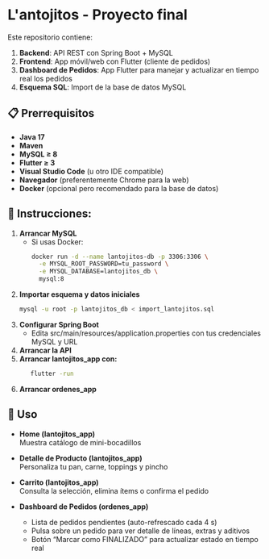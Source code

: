 # L'antojitos - Proyecto final
Este repositorio contiene:  
1. **Backend**: API REST con Spring Boot + MySQL  
2. **Frontend**: App móvil/web con Flutter (cliente de pedidos)  
3. **Dashboard de Pedidos**: App Flutter para manejar y actualizar en tiempo real los pedidos  
4. **Esquema SQL**: Import de la base de datos MySQL

## 📋 Prerrequisitos
- **Java 17**  
- **Maven**  
- **MySQL ≥ 8**  
- **Flutter ≥ 3**  
- **Visual Studio Code** (u otro IDE compatible)  
- **Navegador** (preferentemente Chrome para la web)  
- **Docker** (opcional pero recomendado para la base de datos)

## 🔧 Instrucciones:
1. **Arrancar MySQL**  
   - Si usas Docker:  
     ```bash
     docker run -d --name lantojitos-db -p 3306:3306 \
       -e MYSQL_ROOT_PASSWORD=tu_password \
       -e MYSQL_DATABASE=lantojitos_db \
       mysql:8
     ```
2. **Importar esquema y datos iniciales**  
   ```bash
   mysql -u root -p lantojitos_db < import_lantojitos.sql
3. **Configurar Spring Boot**
   - Edita src/main/resources/application.properties con tus credenciales MySQL y URL
4. **Arrancar la API**
5. **Arrancar lantojitos_app con:**
   ```bash
      flutter -run
   ```
7. **Arrancar ordenes_app**

## 🎯 Uso
- **Home (lantojitos_app)**  
  Muestra catálogo de mini-bocadillos
- **Detalle de Producto (lantojitos_app)**  
  Personaliza tu pan, carne, toppings y pincho
- **Carrito (lantojitos_app)**  
  Consulta la selección, elimina ítems o confirma el pedido

- **Dashboard de Pedidos (ordenes_app)**  
  - Lista de pedidos pendientes (auto-refrescado cada 4 s)
  - Pulsa sobre un pedido para ver detalle de líneas, extras y aditivos  
  - Botón “Marcar como FINALIZADO” para actualizar estado en tiempo real
